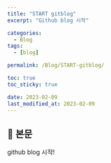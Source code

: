 ```yaml
---
title: "START gitblog"
excerpt: "Github blog 시작"

categories:
  - Blog
tags:
  - [blog]

permalink: /Blog/START-gitblog/

toc: true
toc_sticky: true

date: 2023-02-09
last_modified_at: 2023-02-09
---
```


## 🦥 본문

github  blog 시작!
